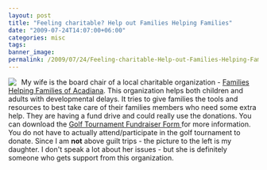 ```yaml
---
layout: post
title: "Feeling charitable? Help out Families Helping Families"
date: "2009-07-24T14:07:00+06:00"
categories: misc 
tags: 
banner_image: 
permalink: /2009/07/24/Feeling-charitable-Help-out-Families-Helping-Families
---
```


<img src="https://static.raymondcamden.com/images/cfjedi/lynntsa.jpg" align="left" style="margin-right:10px" /> My wife is the board chair of a local charitable organization - <a href="http://www.fhfacadiana.com/">Families Helping Families of Acadiana</a>. This organization helps both children and adults with developmental delays. It tries to give families the tools and resources to best take care of their families members who need some extra help. They are having a fund drive and could really use the donations. You can download the <a href="http://www.fhfacadiana.com/FHFgolfupdated.doc">Golf Tournament Fundraiser Form </a>for more information. You do not have to actually attend/participate in the golf tournament to donate. Since I am <b>not</b> above guilt trips - the picture to the left is my daughter. I don't speak a lot about her issues - but she is definitely someone who gets support from this organization. 
<br clear="left">